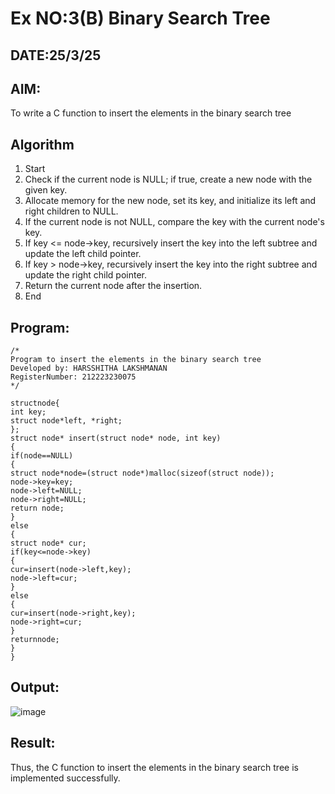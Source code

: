 # Ex NO:3(B) Binary Search Tree
## DATE:25/3/25
## AIM:
To write a C function to insert the elements in the binary search tree

## Algorithm
1. Start
2. Check if the current node is NULL; if true, create a new node with the given key.
3. Allocate memory for the new node, set its key, and initialize its left and right children to 
NULL.
4. If the current node is not NULL, compare the key with the current node's key.
5. If key <= node->key, recursively insert the key into the left subtree and update the left child 
pointer.
6. If key > node->key, recursively insert the key into the right subtree and update the right 
child pointer.
7. Return the current node after the insertion.
8. End

## Program:
```
/*
Program to insert the elements in the binary search tree
Developed by: HARSSHITHA LAKSHMANAN
RegisterNumber: 212223230075
*/
```
```
structnode{ 
int key;
struct node*left, *right;
};
struct node* insert(struct node* node, int key)
{
if(node==NULL)
{
struct node*node=(struct node*)malloc(sizeof(struct node)); 
node->key=key;
node->left=NULL; 
node->right=NULL; 
return node;
}
else
{
struct node* cur; 
if(key<=node->key)
{
cur=insert(node->left,key); 
node->left=cur;
}
else
{
cur=insert(node->right,key); 
node->right=cur;
}
returnnode;
}
}
```

## Output:
![image](https://github.com/user-attachments/assets/55cfd9b6-942e-4810-9f3a-113083159a5a)

## Result:
Thus, the C function to insert the elements in the binary search tree is implemented successfully.
